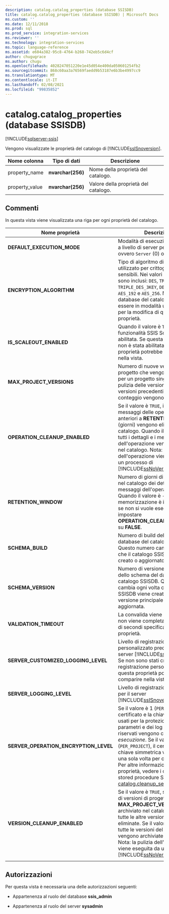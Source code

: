 ```yaml
---
description: catalog.catalog_properties (database SSISDB)
title: catalog.catalog_properties (database SSISDB) | Microsoft Docs
ms.custom: ''
ms.date: 12/11/2018
ms.prod: sql
ms.prod_service: integration-services
ms.reviewer: ''
ms.technology: integration-services
ms.topic: language-reference
ms.assetid: e604a382-95c8-4764-b268-742eb5c6d4cf
author: chugugrace
ms.author: chugu
ms.openlocfilehash: 4028247051220e1e45d054e400da050601254fb2
ms.sourcegitcommit: 868c60aa3a76569faedd9b53187e6b3be4997cc9
ms.translationtype: MT
ms.contentlocale: it-IT
ms.lasthandoff: 02/08/2021
ms.locfileid: "99835852"
---
```

# <a name="catalogcatalog_properties-ssisdb-database"></a>catalog.catalog_properties (database SSISDB)

[!INCLUDE[sqlserver-ssis](../../includes/applies-to-version/sqlserver-ssis.md)]

  Vengono visualizzate le proprietà del catalogo di [!INCLUDE[ssISnoversion](../../includes/ssisnoversion-md.md)].  
  
|Nome colonna|Tipo di dati|Descrizione|  
|-----------------|---------------|-----------------|  
|property_name|**nvarchar(256)**|Nome della proprietà del catalogo.|  
|property_value|**nvarchar(256)**|Valore della proprietà del catalogo.|  
  
## <a name="remarks"></a>Commenti  
 In questa vista viene visualizzata una riga per ogni proprietà del catalogo.
  
|Nome proprietà|Descrizione|  
|-------------------|-----------------|  
|**DEFAULT_EXECUTION_MODE**|Modalità di esecuzione predefinita a livello di server per i pacchetti, ovvero `Server` (0) o `Scale Out` (1). |
|**ENCRYPTION_ALGORITHM**|Tipo di algoritmo di crittografia utilizzato per crittografare i dati sensibili. Nei valori supportati sono inclusi: `DES`, `TRIPLE_DES`, `TRIPLE_DES_3KEY`, `DESX`, `AES_128`, `AES_192` e `AES_256`. Nota: il database del catalogo deve essere in modalità utente singolo per la modifica di questa proprietà.|
|**IS_SCALEOUT_ENABLED**|Quando il valore è `True`, la funzionalità SSIS Scale Out è abilitata. Se questa funzionalità non è stata abilitata, questa proprietà potrebbe non comparire nella vista.|
|**MAX_PROJECT_VERSIONS**|Numero di nuove versioni del progetto che vengono mantenute per un progetto singolo. Se la pulizia delle versioni è abilitata, le versioni precedenti oltre questo conteggio vengono eliminate.|  
|**OPERATION_CLEANUP_ENABLED**|Se il valore è `TRUE`, i dettagli e i messaggi delle operazioni anteriori a **RETENTION_WINDOW** (giorni) vengono eliminati dal catalogo. Quando il valore è `FALSE`, tutti i dettagli e i messaggi dell'operazione vengono archiviati nel catalogo. Nota: la pulizia dell'operazione viene eseguita da un processo di [!INCLUDE[ssNoVersion](../../includes/ssnoversion-md.md)].|  
|**RETENTION_WINDOW**|Numero di giorni di archiviazione nel catalogo dei dettagli e dei messaggi dell'operazione. Quando il valore è `-1`, il periodo di memorizzazione è infinito. Nota: se non si vuole eseguire la pulizia, impostare **OPERATION_CLEANUP_ENABLED** su **FALSE**.|
|**SCHEMA_BUILD**|Numero di build dello schema del database del catalogo SSISDB. Questo numero cambia ogni volta che il catalogo SSISDB viene creato o aggiornato.|
|**SCHEMA_VERSION**|Numero di versione principale dello schema del database del catalogo SSISDB. Questo numero cambia ogni volta che il catalogo SSISDB viene creato o che la versione principale viene aggiornata.|
|**VALIDATION_TIMEOUT**|La convalida viene interrotta se non viene completata nel numero di secondi specificato da questa proprietà.|  
|**SERVER_CUSTOMIZED_LOGGING_LEVEL**|Livello di registrazione personalizzato predefinito per il server [!INCLUDE[ssISnoversion](../../includes/ssisnoversion-md.md)]. Se non sono stati creati livelli di registrazione personalizzati, questa proprietà potrebbe non comparire nella vista.|
|**SERVER_LOGGING_LEVEL**|Livello di registrazione predefinito per il server [!INCLUDE[ssISnoversion](../../includes/ssisnoversion-md.md)].|
|**SERVER_OPERATION_ENCRYPTION_LEVEL**|Se il valore è 1 (`PER_EXECUTION`), il certificato e la chiave simmetrica usati per la protezione dei parametri e dei log di esecuzione riservati vengono creati per ogni *esecuzione*. Se il valore è 2 (`PER_PROJECT`), il certificato e la chiave simmetrica vengono creati una sola volta per ogni *progetto*. Per altre informazioni su questa proprietà, vedere i commenti sulla stored procedure SSIS [catalog.cleanup_server_log](../system-stored-procedures/catalog-cleanup-server-log.md#remarks).|
|**VERSION_CLEANUP_ENABLED**|Se il valore è `TRUE`, solo il numero di versioni di progetto **MAX_PROJECT_VERSIONS** viene archiviato nel catalogo, mentre tutte le altre versioni vengono eliminate. Se il valore è **FALSE**, tutte le versioni del progetto vengono archiviate nel catalogo. Nota: la pulizia dell'operazione viene eseguita da un processo di [!INCLUDE[ssNoVersion](../../includes/ssnoversion-md.md)].|
|||
  
## <a name="permissions"></a>Autorizzazioni  
 Per questa vista è necessaria una delle autorizzazioni seguenti:  
  
-   Appartenenza al ruolo del database **ssis_admin**  
  
-   Appartenenza al ruolo del server **sysadmin**  
  
  
